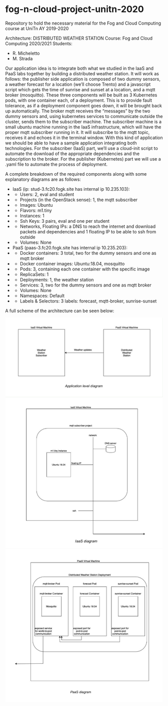 # fog-n-cloud-project-unitn-2020
Repository to hold the necessary material for the Fog and Cloud Computing course at UniTn AY 2019-2020

Architecture: DISTRIBUTED WEATHER STATION
Course: Fog and Cloud Computing 2020/2021
Students:
- R. Micheletto 
- M. Strada 

Our application idea is to integrate both what we studied in the IaaS and PaaS labs together by building a distributed weather station. It will work as follows: the publisher side application is composed of two dummy sensors, a weather forecast for a location (we’ll choose Trento) and a javascript script which gets the time of sunrise and sunset at a location, and a mqtt broker (mosquitto). These three components will be built as 3 Kubernetes pods, with one container each, of a deployment. This is to provide fault tolerance, as if a deployment component goes down, it will be brought back up automatically. The broker mqtt receives the “messages” by the two dummy sensors and, using kubernetes services to communicate outside the cluster, sends them to the subscriber machine. The subscriber machine is a small ubuntu machine running in the IaaS infrastructure, which will have the proper mqtt subscriber running in it. It will subscribe to the mqtt topic, receives it and echoes it in the terminal window. With this kind of application we should be able to have a sample application integrating both technologies.
For the subscriber (IaaS) part, we’ll use a cloud-init script to automate the download of the appropriate dependencies and the subscription to the broker. For the publisher (Kubernetes)
part we will use a .yaml file to automate the process of deployment.

A complete breakdown of the required components along with some explanatory diagrams
are as follows:
- IaaS (ip: stud-3.fc20.fogk.site has internal ip 10.235.103):
- - Users: 2, eval and student
- - Projects (in the OpenStack sense): 1, the mqtt subscriber
- - Images: Ubuntu
- - Flavors: m1.tiny
- - Instances: 1
- - Ssh Keys: 3 pairs, eval and one per student
- - Networks, Floating IPs: a DNS to reach the internet and download
packets and dependencies and 1 floating IP to be able to ssh from
outside
- - Volumes: None
- PaaS (paas-3.fc20.fogk.site has internal ip 10.235.203):
- - Docker containers: 3 total, two for the dummy sensors and one as mqtt broker
- - Docker container images: Ubuntu:18.04, mosquitto
- - Pods: 3, containing each one container with the specific image
- - ReplicaSets: 1
- - Deployments: 1, the weather station
- - Services: 3, two for the dummy sensors and one as mqtt broker
- - Volumes: None
- - Namespaces: Default
- - Labels & Selectors: 3 labels: forecast, mqtt-broker, sunrise-sunset

A full scheme of the architecture can be seen below:

![image](./img/application_level_diagram.png)
![image](./img/iaas_diagram.png)
![image](./img/paas_diagram.png)